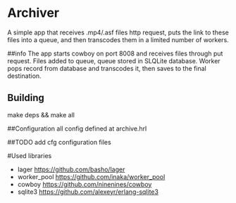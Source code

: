# Archiver
A simple app that receives .mp4/.asf files http request, puts the link to these files into a queue, and then transcodes them in a limited number of workers.

##info
The app starts cowboy on port 8008 and receives files through put request.
Files added to queue, queue stored in SLQLite database.
Worker pops record from database and transcodes it, then saves to the final destination.

## Building
make deps && make all

##Configuration
all config defined at archive.hrl

##TODO
add cfg configuration files


#Used libraries
* lager       https://github.com/basho/lager
* worker_pool https://github.com/inaka/worker_pool
* cowboy      https://github.com/ninenines/cowboy
* sqlite3     https://github.com/alexeyr/erlang-sqlite3